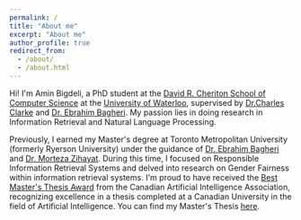 ```yaml
---
permalink: /
title: "About me"
excerpt: "About me"
author_profile: true
redirect_from: 
  - /about/
  - /about.html
---
```


Hi! I'm Amin Bigdeli, a PhD student at the [David R. Cheriton School of Computer Science](https://cs.uwaterloo.ca/) at the [University of Waterloo](https://uwaterloo.ca/), supervised by [Dr.Charles Clarke](https://cs.uwaterloo.ca/about/people/claclark) and [Dr. Ebrahim Bagheri](https://www.torontomu.ca/electrical-computer-biomedical/people/faculty/ebrahim-bagheri/). My passion lies in doing research in Information Retrieval and Natural Language Processing.

Previously, I earned my Master's degree at Toronto Metropolitan University (formerly Ryerson University) under the guidance of [Dr. Ebrahim Bagheri](https://www.torontomu.ca/electrical-computer-biomedical/people/faculty/ebrahim-bagheri/) and [Dr. Morteza Zihayat](https://www.torontomu.ca/information-technology-management/faculty-research/morteza-zihayat/). During this time, I focused on Responsible Information Retrieval Systems and delved into research on Gender Fairness within information retrieval systems. I'm proud to have received the [Best Master's Thesis Award](https://www.caiac.ca/en/best-msc-award) from the Canadian Artificial Intelligence Association, recognizing excellence in a thesis completed at a Canadian University in the field of Artificial Intelligence. You can find my Master's Thesis [here](https://www.caiac.ca/sites/default/files/publications/Thesis_Amin_Bigdeli.pdf).
